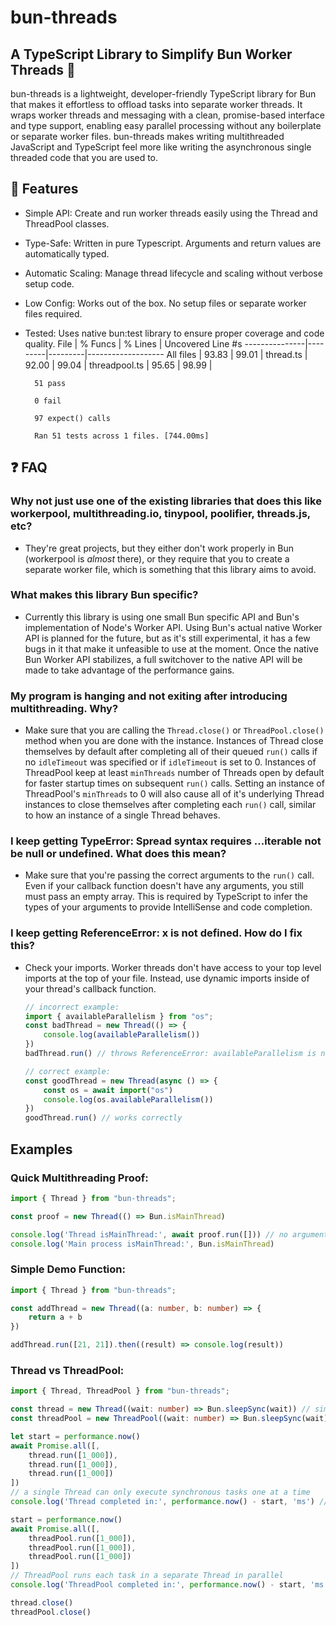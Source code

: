 # bun-threads

## A TypeScript Library to Simplify Bun Worker Threads 🧵
bun-threads is a lightweight, developer-friendly TypeScript library for Bun that makes it effortless to offload tasks into separate worker threads. It wraps worker threads and messaging with a clean, promise-based interface and type support, enabling easy parallel processing without any boilerplate or separate worker files. bun-threads makes writing multithreaded JavaScript and TypeScript feel more like writing the asynchronous single threaded code that you are used to.

## 🔧 Features
- Simple API: Create and run worker threads easily using the Thread and ThreadPool classes.

- Type-Safe: Written in pure Typescript. Arguments and return values are automatically typed.

- Automatic Scaling: Manage thread lifecycle and scaling without verbose setup code.

- Low Config: Works out of the box. No setup files or separate worker files required.

- Tested: Uses native bun:test library to ensure proper coverage and code quality.
    File           | % Funcs | % Lines | Uncovered Line #s
    ---------------|---------|---------|-------------------
    All files      |   93.83 |   99.01 |
    thread.ts     |   92.00 |   99.04 | 
    threadpool.ts |   95.65 |   98.99 |

        51 pass

        0 fail

        97 expect() calls
        
        Ran 51 tests across 1 files. [744.00ms]

## ❓ FAQ
### Why not just use one of the existing libraries that does this like workerpool, multithreading<span>.</span>io, tinypool, poolifier, threads.js, etc?
- They're great projects, but they either don't work properly in Bun (workerpool is *almost* there), or they require that you to create a separate worker file, which is something that this library aims to avoid.

### What makes this library Bun specific?
- Currently this library is using one small Bun specific API and Bun's implementation of Node's Worker API. Using Bun's actual native Worker API is planned for the future, but as it's still experimental, it has a few bugs in it that make it unfeasible to use at the moment. Once the native Bun Worker API stabilizes, a full switchover to the native API will be made to take advantage of the performance gains.

### My program is hanging and not exiting after introducing multithreading. Why?
- Make sure that you are calling the `Thread.close()` or `ThreadPool.close()` method when you are done with the instance. Instances of Thread close themselves by default after completing all of their queued `run()` calls if no `idleTimeout` was specified or if `idleTimeout` is set to 0. Instances of ThreadPool keep at least `minThreads` number of Threads open by default for faster startup times on subsequent `run()` calls. Setting an instance of ThreadPool's `minThreads` to 0 will also cause all of it's underlying Thread instances to close themselves after completing each `run()` call, similar to how an instance of a single Thread behaves.

### I keep getting TypeError: Spread syntax requires ...iterable not be null or undefined. What does this mean?
- Make sure that you're passing the correct arguments to the `run()` call. Even if your callback function doesn't have any arguments, you still must pass an empty array. This is required by TypeScript to infer the types of your arguments to provide IntelliSense and code completion.

### I keep getting ReferenceError: x is not defined. How do I fix this?
- Check your imports. Worker threads don't have access to your top level imports at the top of your file. Instead, use dynamic imports inside of your thread's callback function.
  ```ts
  // incorrect example:
  import { availableParallelism } from "os";
  const badThread = new Thread(() => {
      console.log(availableParallelism())
  })
  badThread.run() // throws ReferenceError: availableParallelism is not defined
  
  // correct example:
  const goodThread = new Thread(async () => {
      const os = await import("os")
      console.log(os.availableParallelism())
  })
  goodThread.run() // works correctly
  ```

## Examples

### Quick Multithreading Proof:
```ts
import { Thread } from "bun-threads";

const proof = new Thread(() => Bun.isMainThread)

console.log('Thread isMainThread:', await proof.run([])) // no arguments so pass an empty array
console.log('Main process isMainThread:', Bun.isMainThread)
```

### Simple Demo Function:
```ts
import { Thread } from "bun-threads";

const addThread = new Thread((a: number, b: number) => {
    return a + b
})

addThread.run([21, 21]).then((result) => console.log(result))
```

### Thread vs ThreadPool:
```ts
import { Thread, ThreadPool } from "bun-threads";

const thread = new Thread((wait: number) => Bun.sleepSync(wait)) // simulate some synchronous work
const threadPool = new ThreadPool((wait: number) => Bun.sleepSync(wait)) // simulate some synchronous work

let start = performance.now()
await Promise.all([,
    thread.run([1_000]),
    thread.run([1_000]),
    thread.run([1_000])
])
// a single Thread can only execute synchronous tasks one at a time
console.log('Thread completed in:', performance.now() - start, 'ms') // ~ 3000 ms

start = performance.now()
await Promise.all([,
    threadPool.run([1_000]),
    threadPool.run([1_000]),
    threadPool.run([1_000])
])
// ThreadPool runs each task in a separate Thread in parallel
console.log('ThreadPool completed in:', performance.now() - start, 'ms') // ~ 1000 ms

thread.close()
threadPool.close()
```